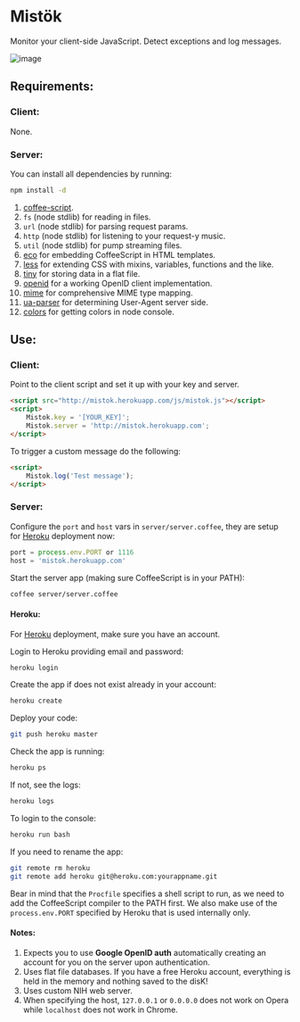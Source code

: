 # Mistök

Monitor your client-side JavaScript. Detect exceptions and log messages.

![image](https://raw.github.com/radekstepan/mistok/master/example.png)

## Requirements:

### Client:

None.

### Server:

You can install all dependencies by running:

```bash
npm install -d
```

1. [coffee-script](http://coffeescript.org).
2. `fs` (node stdlib) for reading in files.
3. `url` (node stdlib) for parsing request params.
4. `http` (node stdlib) for listening to your request-y music.
5. `util` (node stdlib) for pump streaming files.
6. [eco](https://github.com/sstephenson/eco) for embedding CoffeeScript in HTML templates.
7. [less](http://http://lesscss.org) for extending CSS with mixins, variables, functions and the like.
8. [tiny](https://github.com/chjj/node-tiny) for storing data in a flat file.
9. [openid](https://github.com/havard/node-openid) for a working OpenID client implementation.
10. [mime](https://github.com/bentomas/node-mime) for comprehensive MIME type mapping.
11. [ua-parser](https://github.com/tobie/ua-parser) for determining User-Agent server side.
12. [colors](https://github.com/Marak/colors.js) for getting colors in node console.

## Use:

### Client:

Point to the client script and set it up with your key and server.

```html
<script src="http://mistok.herokuapp.com/js/mistok.js"></script>
<script>
    Mistok.key = '[YOUR_KEY]';
    Mistok.server = 'http://mistok.herokuapp.com';
</script>
```

To trigger a custom message do the following:

```html
<script>
    Mistok.log('Test message');
</script>
```

### Server:

Configure the `port` and `host` vars in `server/server.coffee`, they are setup for [Heroku](http://heroku.com) deployment now:

```javascript
port = process.env.PORT or 1116
host = 'mistok.herokuapp.com'
```

Start the server app (making sure CoffeeScript is in your PATH):

```bash
coffee server/server.coffee
```

#### Heroku:

For [Heroku](http://heroku.com) deployment, make sure you have an account.

Login to Heroku providing email and password:

```bash
heroku login
```

Create the app if does not exist already in your account:

```bash
heroku create
```

Deploy your code:

```bash
git push heroku master
```

Check the app is running:

```bash
heroku ps
```

If not, see the logs:

```bash
heroku logs
```

To login to the console:

```bash
heroku run bash
```

If you need to rename the app:

```bash
git remote rm heroku
git remote add heroku git@heroku.com:yourappname.git
```

Bear in mind that the `Procfile` specifies a shell script to run, as we need to add the CoffeeScript compiler to the PATH first. We also make use of the `process.env.PORT` specified by Heroku that is used internally only.

#### Notes:

1. Expects you to use **Google OpenID auth** automatically creating an account for you on the server upon authentication.
2. Uses flat file databases. If you have a free Heroku account, everything is held in the memory and nothing saved to the disK!
3. Uses custom NIH web server.
4. When specifying the host, `127.0.0.1` or `0.0.0.0` does not work on Opera while `localhost` does not work in Chrome.